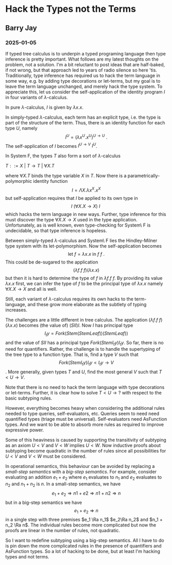 # Hack the Types not the Terms
## Barry Jay
### 2025-01-05

If typed tree calculus is to underpin a typed programing language then
type inference is pretty important. What follows are my latest
thoughts on the problem, not a solution. I'm a bit reluctant to post
ideas that are half-baked, if not wrong, but that approach led to
years of radio silence so here 'tis. Traditionally, type inference has
required us to hack the term language in some way, e.g. by adding
type decorations or let-terms, but my goal is to leave the term
language unchanged, and merely hack the type system.  To appreciate
this, let us consider the self-application of the identity program $I$
in four variants of $\lambda$-calculus.

In pure $\lambda$-calculus, $I$ is given by $\lambda x .x$.

In simply-typed $\lambda$-calculus, each
term has an explicit type, i.e. the type is part of the structure of
the term. Thus, there is an identity function for each type $U$,
namely
$$I^U = (\lambda x^U. x^U)^{U\to U}\ .$$
The self-application of $I$ becomes $I^{U\to V}\ I^U$.

In System F, the types $T$ also form a sort of $\lambda$-calculus

$T ::= X \ | \ T\to T \ | \ \forall X. T$

where $\forall X. T$ binds the type variable $X$ in $T$. Now there is
a parametrically-polymorphic identity function
$$I = \Lambda X. \lambda x^X. x^X$$
but self-application requires that $I$ be applied to its own type in
$$ I\ (\forall X. X \to X)\ I\ $$
which hacks the term language in new ways. Further, type inference for
this must discover the type $\forall X. X \to X$ used in the type
application. Unfortunately, as is well known, even type-checking for
System\ F is undecidable, so that type inference is hopeless.

Between simply-typed $\lambda$-calculus and System\ F lies the
Hindley-Milner type system with its let-polymorphism. Now the
self-application becomes $$ \mbox{let } f = \lambda x. x \mbox{ in }
f\ f\ .$$ This could be de-sugared to the application $$ (\lambda
f. f\ f)(\lambda x.x)$$ but then it is hard to determine the type of
$f$ in $\lambda f. f\ f$. By providing its value $\lambda x. x$ first,
we can infer the type of $f$ to be the principal type of $\lambda x.x$
namely $\forall X. X \to X$ and all is well.

Still, each variant of $\lambda$-calculus requires its own hacks to
the term-language, and these grow more elaborate as the subtlety of
typing increases.

The challenges are a little different in tree calculus. The
application $(\lambda f. f\ f)(\lambda x.x)$ becomes (the value of)
$(SII)I$. Now $I$ has principal type $$I_ty = Fork (Stem (Stem Leaf))
(Stem Leaf))$$ and the value of $SII$ has a principal type $Fork (Stem
I_ty) I_ty$. So far, there is no need for quantifiers. Rather, the
challenge is to handle the supertyping of the tree type to a function
type. That is, find a type $V$ such that $$Fork (Stem I_ty) I_ty <
I_ty \to V$$. More generally, given types $T$ and $U$, find the most
general $V$ such that $T<U\to V$.

Note that there is no need to hack the term language with type
decorations or let-terms. Further, it is clear how to solve $T < U\to
?$ with respect to the basic subtyping rules.

However, everything becomes heavy when considering the additional
rules needed to type queries, self-evaluators, etc. Queries seem to
need need quantified types (triage must be universal). Self-evaluators
need AsFunction types. And we want to be able to absorb more rules as
required to improve expressive power.

Some of this heaviness is caused by supporting the transitivity of
subtyping as an axiom $U<V$ and $V<W$ implies $U<W$. Now inductive
proofs about subtyping become quadratic in the number of rules since
all possibilities for $U<V$ and $V<W$ must be considered.

In operational semantics, this behaviour can be avoided by replacing a
*small-step semantics* with a *big-step semantics*. For example,
consider evaluating an addition $e_1 + e_2$ where $e_1$ evaluates to
$n_1$ and $e_2$ evaluates to $n_2$ and $n_1 + n_2$ is $n$. In a
small-step semantics, we have $$ e_1 + e_2 \Rightarrow n1 + e2
\Rightarrow n1 + n2 \Rightarrow n$$ but in a big-step semantics we
have $$ e_1 + e_2 \Rightarrow n$$ in a single step with three premises
$e_1 \Ra n_1$ $e_2\Ra n_2$ and $n_1 + n_2 \Ra n$.  The individual
rules become more complicated but now the proofs are linear in the
number of rules, not quadratic.

So I want to redefine subtyping using a big-step semantics. All I have
to do is pin down the more complicated rules in the presence of
quantifiers and AsFunction types. So a lot of hacking to be done, but
at least I'm hacking types and not terms.
